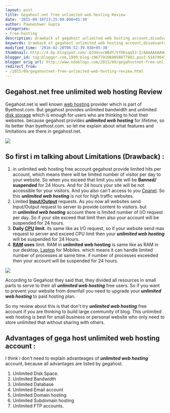 ```yaml
---
layout: post
title: Gegahost.net free unlimited web hosting Review
date: '2015-09-10T23:25:00.000+05:30'
author: Pawneshwer Gupta
categories:
- free-hosting
description: drawback of gegahost unlimited web hosting account,disadvantages of gegahost unlimited web hosting account. personal review about unlimited web hosting
keywords: drawback of gegahost unlimited web hosting account,disadvantages of gegahost unlimited web hosting account. personal review about unlimited web hosting
modified_time: '2016-02-20T06:52:39.938+05:30'
thumbnail: http://4.bp.blogspot.com/-QJO4xvcWBdY/VfHDiqq5J-I/AAAAAAAAHwU/03ahYCVSVWQ/s72-c/gegahostnet-free-unlimited-web-hosting-review-logo.png
blogger_id: tag:blogger.com,1999:blog-1967791069058877982.post-5187904761608771288
blogger_orig_url: http://www.edablogs.com/2015/09/gegahostnet-free-unlimited-web-hosting-review.html
redirect_from:
- /2015/09/gegahostnet-free-unlimited-web-hosting-review.html
---
```


## Gegahost.net free unlimited web hosting Review

Gegahost.net is well known [web hosting](http://en.wikipedia.org/wiki/Web_hosting_service "Web hosting service") provider which is part of Byethost.com. But gegahost provides unlimited bandwidth and unlimited [disk storage](http://en.wikipedia.org/wiki/Disk_storage "Disk storage") which is enough for users who are thinking to host their websites. because gegahost provides _**unlimited web hosting**_ for lifetime, so its better than byethost.com. so let me explain about what features and limitations are there in gegahost.net.

[![](http://4.bp.blogspot.com/-QJO4xvcWBdY/VfHDiqq5J-I/AAAAAAAAHwU/03ahYCVSVWQ/s320/gegahostnet-free-unlimited-web-hosting-review-logo.png)](http://4.bp.blogspot.com/-QJO4xvcWBdY/VfHDiqq5J-I/AAAAAAAAHwU/03ahYCVSVWQ/s1600/gegahostnet-free-unlimited-web-hosting-review-logo.png)

## So first i m talking about Limitations (Drawback) :

1.  in unlimited web hosting free account gegahost provide limited hits per account, which means there will be limited number of visitor per day to your website. So when you exceed that limit you site will be **Banned/ suspended** for 24 Hours. And for 24 hours your site will be not accessible for your visitors. And you also can't access to you [Cpanel](http://en.wikipedia.org/wiki/CPanel "CPanel"). So this _**unlimited web hosting**_ is not for high traffic websites.
2.  Limited **[Input/Output](http://en.wikipedia.org/wiki/Input/output "Input/output")** requests. As you now all websites send Input/Output request to server to provide content to visitors. but in **_unlimited web hosting_** account there is limited number of I/O request per day. So if your site exceed that limit then also your account will be suspended for 24 hours.
3.  **Daily [CPU](http://en.wikipedia.org/wiki/Central_processing_unit "Central processing unit") limit**. its same like as I/O request, so if your website send max request to server and exceed CPU limit then your **_unlimited web hosting_** will be suspended for 24 Hours.
4.  **[RAM](http://en.wikipedia.org/wiki/Random-access_memory "Random-access memory") uses** limit. RAM in **unlimited web hosting** is same like as RAM in our desktop, [Laptop](http://en.wikipedia.org/wiki/Laptop "Laptop") for Mobiles. which means it can handle limited number of processes at same time. if number of processes exceeded then your account will be suspended for 24 hours.

[![](http://4.bp.blogspot.com/-mookRWbgmmk/VfHDi9Yf1uI/AAAAAAAAHwY/IhZNwpQsoyE/s320/gegahostnet-free-unlimited-web-hosting-review.png)](http://4.bp.blogspot.com/-mookRWbgmmk/VfHDi9Yf1uI/AAAAAAAAHwY/IhZNwpQsoyE/s1600/gegahostnet-free-unlimited-web-hosting-review.png)

According to Gegahost they said that, they divided all resources in small parts to serve to their all _**unlimited web hosting**_ free users. So if you want to prevent your website from downfall you need to upgrade your _**unlimited web hosting**_ to paid hosting plan.

So my review about this is that don't try _**unlimited web hosting**_ free account if you are thinking to build large community of blog. This unlimited web hosting is best for small business or personal website who only need to store unlimited that without sharing with others.

## Advantages of gega host unlimited web hosting account :

I think i don't need to explain advanteages of _**unlimited web hosting**_ account, because all advantages are listed by gegahost.

1.  Unlimited Disk Space.
2.  Unlimited Bandwidth
3.  Unlimited Database
4.  Unlimited Email account
5.  Unlimited Domain hosting
6.  Unlimited Subdomain hosting
7.  Unlimited FTP accounts.